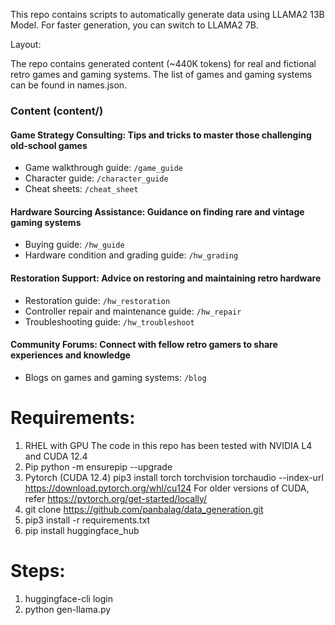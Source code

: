 This repo contains scripts to automatically generate data using LLAMA2 13B Model. For faster generation, you can switch to LLAMA2 7B.

Layout:

The repo contains generated content (~440K tokens) for real and fictional retro games and gaming systems. The list of games and gaming
systems can be found in names.json.

### Content (content/)

#### Game Strategy Consulting: Tips and tricks to master those challenging old-school games
- Game walkthrough guide: `/game_guide`
- Character guide: `/character_guide`
- Cheat sheets: `/cheat_sheet`

#### Hardware Sourcing Assistance: Guidance on finding rare and vintage gaming systems
- Buying guide: `/hw_guide`
- Hardware condition and grading guide: `/hw_grading`

#### Restoration Support: Advice on restoring and maintaining retro hardware
- Restoration guide: `/hw_restoration`
- Controller repair and maintenance guide: `/hw_repair`
- Troubleshooting guide: `/hw_troubleshoot`

#### Community Forums: Connect with fellow retro gamers to share experiences and knowledge
- Blogs on games and gaming systems: `/blog`

Requirements:
=============
1) RHEL with GPU
     The code in this repo has been tested with NVIDIA L4 and CUDA 12.4
2) Pip
     python -m ensurepip --upgrade
3) Pytorch (CUDA 12.4)
     pip3 install torch torchvision torchaudio --index-url https://download.pytorch.org/whl/cu124
     For older versions of CUDA, refer 
     https://pytorch.org/get-started/locally/
4) git clone https://github.com/panbalag/data_generation.git
4) pip3 install -r requirements.txt
5) pip install huggingface_hub

Steps:
======
1) huggingface-cli login
2) python gen-llama.py

